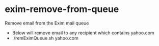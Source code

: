 # exim-remove-from-queue
Remove email from the Exim mail queue

* Below will remove email to any recipient which contains yahoo.com
* ./remEximQueue.sh yahoo.com
